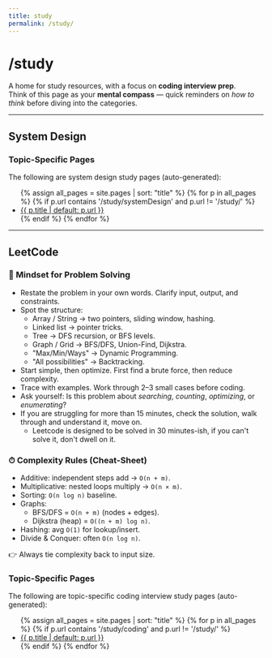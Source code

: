 ```yaml
---
title: study
permalink: /study/
---
```


# /study

A home for study resources, with a focus on **coding interview prep**.  
Think of this page as your **mental compass** — quick reminders on *how to think* before diving into the categories.

---

## System Design

### Topic-Specific Pages
The following are system design study pages (auto-generated):

<ul>
{% assign all_pages = site.pages | sort: "title" %}
{% for p in all_pages %}
  {% if p.url contains '/study/systemDesign' and p.url != '/study/' %}
    <li><a href="{{ p.url | relative_url }}">{{ p.title | default: p.url }}</a></li>
  {% endif %}
{% endfor %}
</ul>


---

## LeetCode

### 🧭 Mindset for Problem Solving
- Restate the problem in your own words. Clarify input, output, and constraints.  
- Spot the structure:  
  - Array / String → two pointers, sliding window, hashing.  
  - Linked list → pointer tricks.  
  - Tree → DFS recursion, or BFS levels.  
  - Graph / Grid → BFS/DFS, Union-Find, Dijkstra.  
  - "Max/Min/Ways" → Dynamic Programming.  
  - "All possibilities" → Backtracking.  
- Start simple, then optimize. First find a brute force, then reduce complexity.  
- Trace with examples. Work through 2–3 small cases before coding.  
- Ask yourself: Is this problem about *searching*, *counting*, *optimizing*, or *enumerating*?
- If you are struggling for more than 15 minutes, check the solution, walk through and understand it, move on.
  - Leetcode is designed to be solved in 30 minutes-ish, if you can't solve it, don't dwell on it.

### ⏱ Complexity Rules (Cheat-Sheet)
- Additive: independent steps add → `O(n + m)`.  
- Multiplicative: nested loops multiply → `O(n × m)`.  
- Sorting: `O(n log n)` baseline.  
- Graphs:  
  - BFS/DFS = `O(n + m)` (nodes + edges).  
  - Dijkstra (heap) = `O((n + m) log n)`.  
- Hashing: avg `O(1)` for lookup/insert.  
- Divide & Conquer: often `O(n log n)`.  

👉 Always tie complexity back to input size.

### Topic-Specific Pages
The following are topic-specific coding interview study pages (auto-generated):

<ul>
{% assign all_pages = site.pages | sort: "title" %}
{% for p in all_pages %}
  {% if p.url contains '/study/coding' and p.url != '/study/' %}
    <li><a href="{{ p.url | relative_url }}">{{ p.title | default: p.url }}</a></li>
  {% endif %}
{% endfor %}
</ul>

